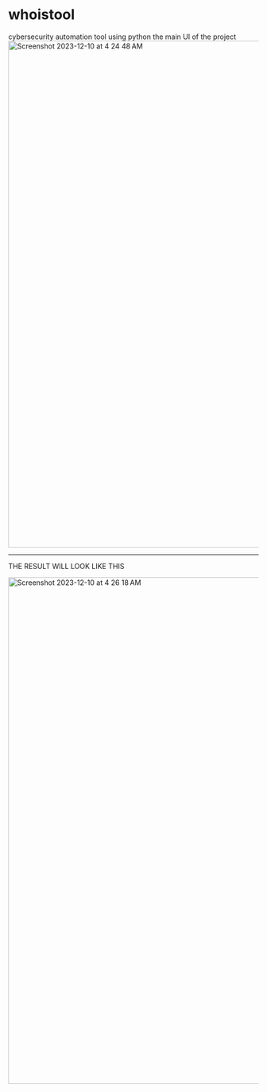 # whoistool
cybersecurity automation tool using python
the main UI of the project
<img width="1020" alt="Screenshot 2023-12-10 at 4 24 48 AM" src="https://github.com/sunilrevella/whoistool/assets/91406189/684707cf-7381-4164-b6e3-c19cff5f1401">

  -------------------------------------------
  THE RESULT WILL LOOK LIKE THIS

  <img width="1020" alt="Screenshot 2023-12-10 at 4 26 18 AM" src="https://github.com/sunilrevella/whoistool/assets/91406189/d840b95a-59d9-45c5-9896-98268b9c1aec">

